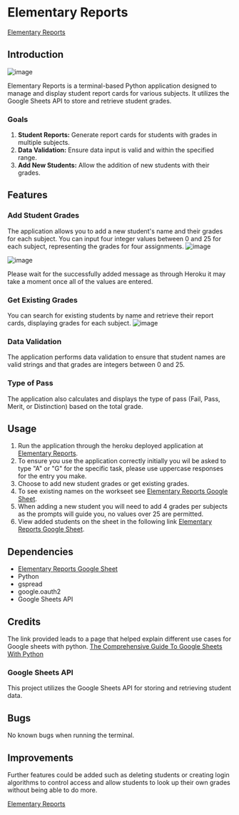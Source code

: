 # Elementary Reports

[Elementary Reports](https://elementary-reports-fc8c248a84d7.herokuapp.com/)

## Introduction

![image](https://github.com/deklyn00/elementary-reports/assets/134307267/30d3e799-de0b-4d60-92ed-14b24ed929dc)

Elementary Reports is a terminal-based Python application designed to manage and display student report cards for various subjects. It utilizes the Google Sheets API to store and retrieve student grades.

### Goals

1. **Student Reports:** Generate report cards for students with grades in multiple subjects.
2. **Data Validation:** Ensure data input is valid and within the specified range.
3. **Add New Students:** Allow the addition of new students with their grades.

## Features

### Add Student Grades

The application allows you to add a new student's name and their grades for each subject. You can input four integer values between 0 and 25 for each subject, representing the grades for four assignments.
![image](https://github.com/deklyn00/elementary-reports/assets/134307267/3106ca15-4d38-4611-9c34-6a8f9242c426)

![image](https://github.com/deklyn00/elementary-reports/assets/134307267/446cdc02-11e5-428d-abbf-fe3a33055227)

Please wait for the successfully added message as through Heroku it may take a moment once all of the values are entered.

### Get Existing Grades

You can search for existing students by name and retrieve their report cards, displaying grades for each subject.
![image](https://github.com/deklyn00/elementary-reports/assets/134307267/ff1b82d5-aabd-42ff-ae20-16461c898ec4)

### Data Validation

The application performs data validation to ensure that student names are valid strings and that grades are integers between 0 and 25.

### Type of Pass

The application also calculates and displays the type of pass (Fail, Pass, Merit, or Distinction) based on the total grade.

## Usage

1. Run the application through the heroku deployed application at [Elementary Reports](https://elementary-reports-fc8c248a84d7.herokuapp.com/).
2. To ensure you use the application correctly initially you wil be asked to type "A" or "G" for the specific task, please use uppercase responses for the entry you make.
3. Choose to add new student grades or get existing grades.
4. To see existing names on the workseet see [Elementary Reports Google Sheet](https://docs.google.com/spreadsheets/d/1bV6n9P81VqisEU9JyWo7MfvoCAtqtmqyXcs8maf3exI/edit?usp=sharing).
5. When adding a new student you will need to add 4 grades per subjects as the prompts will guide you, no values over 25 are permitted.
6. View added students on the sheet in the following link [Elementary Reports Google Sheet](https://docs.google.com/spreadsheets/d/1bV6n9P81VqisEU9JyWo7MfvoCAtqtmqyXcs8maf3exI/edit?usp=sharing).
## Dependencies
- [Elementary Reports Google Sheet](https://docs.google.com/spreadsheets/d/1bV6n9P81VqisEU9JyWo7MfvoCAtqtmqyXcs8maf3exI/edit?usp=sharing)
- Python
- gspread
- google.oauth2
- Google Sheets API

## Credits
The link provided leads to a page that helped explain different use cases for Google sheets with python.
[The Comprehensive Guide To Google Sheets With Python](https://understandingdata.com/posts/the-comprehensive-guide-to-google-sheets-with-python/)

### Google Sheets API

This project utilizes the Google Sheets API for storing and retrieving student data.

## Bugs
No known bugs when running the terminal.

## Improvements
Further features could be added such as deleting students or creating login algorithms to control access and allow students to look up their own grades without being able to do more.

[Elementary Reports](https://elementary-reports-fc8c248a84d7.herokuapp.com/)
